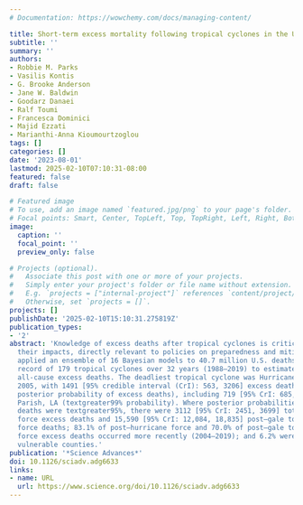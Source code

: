 ```yaml
---
# Documentation: https://wowchemy.com/docs/managing-content/

title: Short-term excess mortality following tropical cyclones in the United States
subtitle: ''
summary: ''
authors:
- Robbie M. Parks
- Vasilis Kontis
- G. Brooke Anderson
- Jane W. Baldwin
- Goodarz Danaei
- Ralf Toumi
- Francesca Dominici
- Majid Ezzati
- Marianthi-Anna Kioumourtzoglou
tags: []
categories: []
date: '2023-08-01'
lastmod: 2025-02-10T07:10:31-08:00
featured: false
draft: false

# Featured image
# To use, add an image named `featured.jpg/png` to your page's folder.
# Focal points: Smart, Center, TopLeft, Top, TopRight, Left, Right, BottomLeft, Bottom, BottomRight.
image:
  caption: ''
  focal_point: ''
  preview_only: false

# Projects (optional).
#   Associate this post with one or more of your projects.
#   Simply enter your project's folder or file name without extension.
#   E.g. `projects = ["internal-project"]` references `content/project/deep-learning/index.md`.
#   Otherwise, set `projects = []`.
projects: []
publishDate: '2025-02-10T15:10:31.275819Z'
publication_types:
- '2'
abstract: 'Knowledge of excess deaths after tropical cyclones is critical to understanding
  their impacts, directly relevant to policies on preparedness and mitigation. We
  applied an ensemble of 16 Bayesian models to 40.7 million U.S. deaths and a comprehensive
  record of 179 tropical cyclones over 32 years (1988–2019) to estimate short-term
  all-cause excess deaths. The deadliest tropical cyclone was Hurricane Katrina in
  2005, with 1491 [95% credible interval (CrI): 563, 3206] excess deaths (textgreater99%
  posterior probability of excess deaths), including 719 [95% CrI: 685, 752] in Orleans
  Parish, LA (textgreater99% probability). Where posterior probabilities of excess
  deaths were textgreater95%, there were 3112 [95% CrI: 2451, 3699] total post–hurricane
  force excess deaths and 15,590 [95% CrI: 12,084, 18,835] post–gale to violent storm
  force deaths; 83.1% of post–hurricane force and 70.0% of post–gale to violent storm
  force excess deaths occurred more recently (2004–2019); and 6.2% were in least socially
  vulnerable counties.'
publication: '*Science Advances*'
doi: 10.1126/sciadv.adg6633
links:
- name: URL
  url: https://www.science.org/doi/10.1126/sciadv.adg6633
---
```

